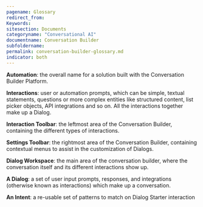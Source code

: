 ```yaml
---
pagename: Glossary
redirect_from:
Keywords:
sitesection: Documents
categoryname: "Conversational AI"
documentname: Conversation Builder
subfoldername:
permalink: conversation-builder-glossary.md
indicator: both
---
```


**Automation**: the overall name for a solution built with the Conversation Builder Platform.

**Interactions**: user or automation prompts, which can be simple, textual statements, questions or more complex entities like structured content, list picker objects, API integrations and so on. All the interactions together make up a Dialog.

**Interaction Toolbar**: the leftmost area of the Conversation Builder, containing the different types of interactions.

**Settings Toolbar**: the rightmost area of the Conversation Builder, containing contextual menus to assist in the customization of Dialogs.

**Dialog Workspace**: the main area of the conversation builder, where the conversation itself and its different interactions show up.

**A Dialog**: a set of user input prompts, responses, and integrations (otherwise known as interactions) which make up a conversation.

**An Intent**: a re-usable set of patterns to match on Dialog Starter interaction
